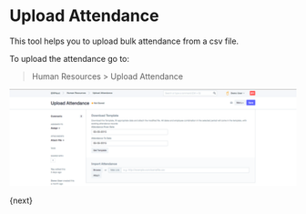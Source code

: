 <!-- add-breadcrumbs -->
# Upload Attendance

This tool helps you to upload bulk attendance from a csv file.

To upload the attendance go to:

> Human Resources > Upload Attendance

<img class="screenshot" alt="Attendance upload" src="../assets/attendance-upload.png">

{next}

